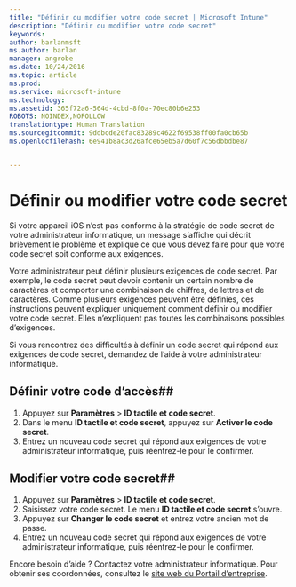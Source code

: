 ```yaml
---
title: "Définir ou modifier votre code secret | Microsoft Intune"
description: "Définir ou modifier votre code secret"
keywords: 
author: barlanmsft
ms.author: barlan
manager: angrobe
ms.date: 10/24/2016
ms.topic: article
ms.prod: 
ms.service: microsoft-intune
ms.technology: 
ms.assetid: 365f72a6-564d-4cbd-8f0a-70ec80b6e253
ROBOTS: NOINDEX,NOFOLLOW
translationtype: Human Translation
ms.sourcegitcommit: 9ddbcde20fac83289c4622f69538ff00fa0cb65b
ms.openlocfilehash: 6e941b8ac3d26afce65eb5a7d60f7c56dbbdbe87


---
```


# <a name="set-or-change-your-passcode"></a>Définir ou modifier votre code secret

Si votre appareil iOS n’est pas conforme à la stratégie de code secret de votre administrateur informatique, un message s’affiche qui décrit brièvement le problème et explique ce que vous devez faire pour que votre code secret soit conforme aux exigences.

Votre administrateur peut définir plusieurs exigences de code secret. Par exemple, le code secret peut devoir contenir un certain nombre de caractères et comporter une combinaison de chiffres, de lettres et de caractères. Comme plusieurs exigences peuvent être définies, ces instructions peuvent expliquer uniquement comment définir ou modifier votre code secret. Elles n’expliquent pas toutes les combinaisons possibles d’exigences.

Si vous rencontrez des difficultés à définir un code secret qui répond aux exigences de code secret, demandez de l’aide à votre administrateur informatique.

## <a name="set-your-passcode"></a>Définir votre code d’accès##

1. Appuyez sur **Paramètres** > **ID tactile et code secret**.
2. Dans le menu **ID tactile et code secret**, appuyez sur **Activer le code secret**.
3. Entrez un nouveau code secret qui répond aux exigences de votre administrateur informatique, puis réentrez-le pour le confirmer.

## <a name="change-your-passcode"></a>Modifier votre code secret##

1. Appuyez sur **Paramètres** > **ID tactile et code secret**.
2. Saisissez votre code secret. Le menu **ID tactile et code secret** s’ouvre.
2. Appuyez sur **Changer le code secret** et entrez votre ancien mot de passe.
3. Entrez un nouveau code secret qui répond aux exigences de votre administrateur informatique, puis réentrez-le pour le confirmer.

Encore besoin d’aide ? Contactez votre administrateur informatique. Pour obtenir ses coordonnées, consultez le [site web du Portail d’entreprise](http://portal.manage.microsoft.com).



<!--HONumber=Nov16_HO1-->



